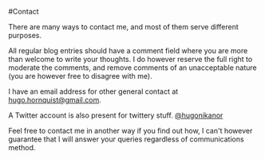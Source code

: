 #Contact

There are many ways to contact me, and most of them serve different purposes.

All regular blog entries should have a comment field where you are more than welcome to write your thoughts. I do however reserve the full right to moderate the comments, and remove comments of an unacceptable nature (you are however free to disagree with me).

I have an email address for other general contact at  <hugo.hornquist@gmail.com>.

A Twitter account is also present for twittery stuff. [@hugonikanor](//twitter.com/hugonikanor)  

Feel free to contact me in another way if you find out how, I can't however guarantee that I will answer your queries regardless of communications method.

